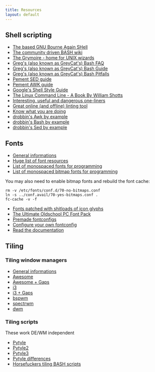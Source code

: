 ```yaml
---
title: Resources
layout: default
---
```


## Shell scripting
- [The based GNU Bourne Again SHell](https://www.gnu.org/software/bash/)
- [The community driven BASH wiki](http://wiki.bash-hackers.org/)
- [The Grymoire - home for UNIX wizards](http://www.grymoire.com/Unix/index.html)
- [Greg's (also known as GreyCat's) Bash FAQ](http://mywiki.wooledge.org/BashFAQ)
- [Greg's (also known as GreyCat's) Bash Guide](http://mywiki.wooledge.org/BashGuide)
- [Greg's (also known as GreyCat's) Bash Pitfalls](http://mywiki.wooledge.org/BashPitfalls)
- [Pement SED guide](http://www.pement.org/sed/sed1line.txt)
- [Pement AWK guide](http://www.pement.org/awk/awk1line.txt)
- [Google's Shell Style Guide](https://google.github.io/styleguide/shell.xml)
- [The Linux Command Line - A Book By William Shotts](http://linuxcommand.org/tlcl.php)
- [Interesting, useful and dangerous one-liners](http://www.commandlinefu.com/)
- [Great online (and offline) linting tool](http://www.shellcheck.net/)
- [Know what you are doing](http://explainshell.com/)
- [drobbin's Awk by example](http://www.funtoo.org/Awk_by_Example,_Part_1)
- [drobbin's Bash by example](http://www.funtoo.org/Bash_by_Example,_Part_1)
- [drobbin's Sed by example](http://www.funtoo.org/Sed_by_Example,_Part_1)

## Fonts
- [General informations](https://wiki.archlinux.org/index.php/Fonts)
- [Huge list of font resources](https://github.com/brabadu/awesome-fonts)
- [List of monospaced fonts for programming](https://github.com/chrissimpkins/codeface)
- [List of monospaced bitmap fonts for programming](https://github.com/Tecate/bitmap-fonts)

You may also need to enable bitmap fonts and rebuild the font cache:

```
rm -v /etc/fonts/conf.d/70-no-bitmaps.conf
ln -s ../conf.avail/70-yes-bitmaps.conf .
fc-cache -v -f
```

- [Fonts patched with shitloads of icon glyphs](https://github.com/ryanoasis/nerd-fonts)
- [The Ultimate Oldschool PC Font Pack](http://int10h.org/oldschool-pc-fonts/)
- [Premade fontconfigs](https://wiki.archlinux.org/index.php/Infinality)
- [Configure your own fontconfig](https://wiki.archlinux.org/index.php/Font_configuration)
- [Read the documentation](file:///usr/share/doc/fontconfig/fontconfig-user.html)

## Tiling
### Tiling window managers
- [General informations](https://wiki.archlinux.org/index.php/Window_manager)
- [Awesome](https://wiki.archlinux.org/index.php/Awesome)
- [Awesome + Gaps](https://github.com/copycat-killer/lain)
- [i3](https://wiki.archlinux.org/index.php/I3)
- [i3 + Gaps](https://github.com/Airblader/i3)
- [bspwm](https://wiki.archlinux.org/index.php/Bspwm)
- [spectrwm](https://wiki.archlinux.org/index.php/Spectrwm)
- [dwm](https://wiki.archlinux.org/index.php/Dwm)

### Tiling scripts
These work DE/WM independent

- [Pytyle](http://sourceforge.net/projects/pytyle/)
- [Pytyle2](https://code.google.com/p/pytyle/)
- [Pytyle3](https://github.com/BurntSushi/pytyle3/)
- [Pytyle differences](https://bbs.archlinux.org/viewtopic.php?pid=1058199#p1058199)
- [Horsefuckers tiling BASH scripts](http://twily.info/scripts/tiling/)

